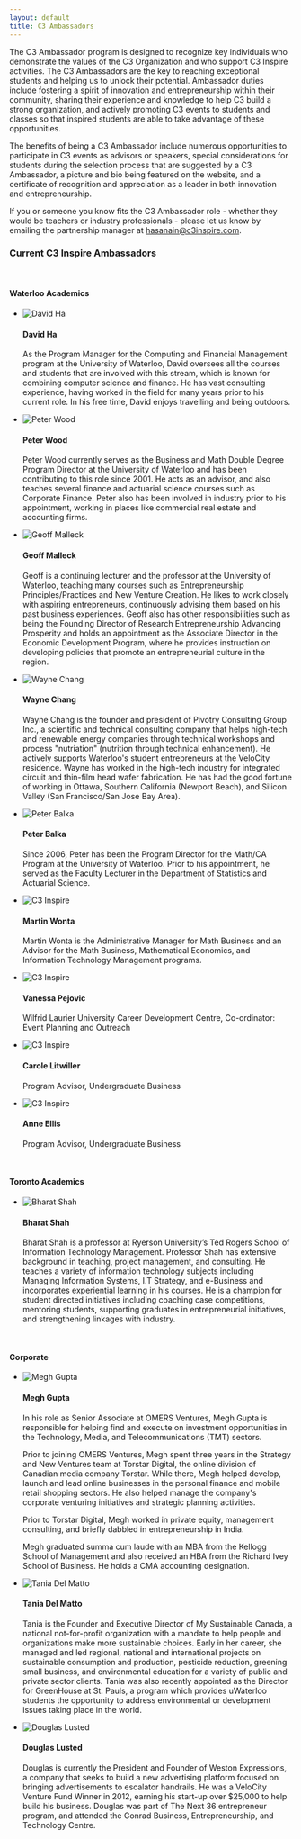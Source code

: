 ```yaml
---
layout: default
title: C3 Ambassadors
---
```

The C3 Ambassador program is designed to recognize key individuals who demonstrate the values of the C3 Organization and who support C3 Inspire activities. The C3 Ambassadors are the key to reaching exceptional students and helping us to unlock their potential. Ambassador duties include fostering a spirit of innovation and entrepreneurship within their community, sharing their experience and knowledge to help C3 build a strong organization, and actively promoting C3 events to students and classes so that inspired students are able to take advantage of these opportunities.

The benefits of being a C3 Ambassador include numerous opportunities to participate in C3 events as advisors or speakers, special considerations for students during the selection process that are suggested by a C3 Ambassador, a picture and bio being featured on the website, and a certificate of recognition and appreciation as a leader in both innovation and entrepreneurship.

If you or someone you know fits the C3 Ambassador role - whether they would be teachers or industry professionals - please let us know by emailing the partnership manager at hasanain@c3inspire.com.

### Current C3 Inspire Ambassadors

<br>

#### Waterloo Academics
<ul class="media-list">
	<li class="media">
		<img class="media-object pull-left" src="http://c3inspire.com/wp-content/uploads/2013/06/david-ha.jpg" alt="David Ha">
		<div class="media-body">
			<h4 class="media-heading">David Ha</h4>
			<p>As the Program Manager for the Computing and Financial Management program at the University of Waterloo, David oversees all the courses and students that are involved with this stream, which is known for combining computer science and finance. He has vast consulting experience, having worked in the field for many years prior to his current role. In his free time, David enjoys travelling and being outdoors.</p>
		</div>
	</li>
	<li class="media">
		<img class="media-object pull-left" src="http://c3inspire.com/wp-content/uploads/2013/06/Peter-Wood1.jpg" alt="Peter Wood">
		<div class="media-body">
			<h4 class="media-heading">Peter Wood</h4>
			<p>Peter Wood currently serves as the Business and Math Double Degree Program Director at the University of Waterloo and has been contributing to this role since 2001. He acts as an advisor, and also teaches several finance and actuarial science courses such as Corporate Finance. Peter also has been involved in industry prior to his appointment, working in places like commercial real estate and accounting firms.</p>
		</div>
	</li>
	<li class="media">
		<img class="media-object pull-left" src="http://c3inspire.com/wp-content/uploads/2013/07/Geoff-Malleck.jpg" alt="Geoff Malleck">
		<div class="media-body">
			<h4 class="media-heading">Geoff Malleck</h4>
			<p>Geoff is a continuing lecturer and the professor at the University of Waterloo, teaching many courses such as Entrepreneurship Principles/Practices and New Venture Creation. He likes to work closely with aspiring entrepreneurs, continuously advising them based on his past business experiences. Geoff also has other responsibilities such as being the Founding Director of Research Entrepreneurship Advancing Prosperity and holds an appointment as the Associate Director in the Economic Development Program, where he provides instruction on developing policies that promote an entrepreneurial culture in the region.</p>
		</div>
	</li>
	<li class="media">
		<img class="media-object pull-left" src="http://c3inspire.com/wp-content/uploads/2013/06/Wayne-Chang-134x150.jpg" alt="Wayne Chang">
		<div class="media-body">
			<h4 class="media-heading">Wayne Chang</h4>
			<p>Wayne Chang is the founder and president of Pivotry Consulting Group Inc., a scientific and technical consulting company that helps high-tech and renewable energy companies through technical workshops and process "nutriation" (nutrition through technical enhancement). He actively supports Waterloo's student entrepreneurs at the VeloCity residence. Wayne has worked in the high-tech industry for integrated circuit and thin-film head wafer fabrication. He has had the good fortune of working in Ottawa, Southern California (Newport Beach), and Silicon Valley (San Francisco/San Jose Bay Area).</p>
		</div>
	</li>
	<li class="media">
		<img class="media-object pull-left" src="http://c3inspire.com/wp-content/uploads/2013/06/Peter-Balka-150x150.jpg" alt="Peter Balka">
		<div class="media-body">
			<h4 class="media-heading">Peter Balka</h4>
			<p>Since 2006, Peter has been the Program Director for the Math/CA Program at the University of Waterloo. Prior to his appointment, he served as the Faculty Lecturer in the Department of Statistics and Actuarial Science.</p>
		</div>
	</li>
	<li class="media">
		<img class="media-object pull-left" src="http://c3inspire.com/wp-content/uploads/2013/06/minilogo3-150x150.jpg" alt="C3 Inspire">
		<div class="media-body">
			<h4 class="media-heading">Martin Wonta</h4>
			<p>Martin Wonta is the Administrative Manager for Math Business and an Advisor for the Math Business, Mathematical Economics, and Information Technology Management programs.</p>
		</div>
	</li>
	<li class="media">
		<img class="media-object pull-left" src="http://c3inspire.com/wp-content/uploads/2013/06/minilogo3-150x150.jpg" alt="C3 Inspire">
		<div class="media-body">
			<h4 class="media-heading">Vanessa Pejovic</h4>
			<p>Wilfrid Laurier University Career Development Centre, Co-ordinator: Event Planning and Outreach</p>
		</div>
	</li>
	<li class="media">
		<img class="media-object pull-left" src="http://c3inspire.com/wp-content/uploads/2013/06/minilogo3-150x150.jpg" alt="C3 Inspire">
		<div class="media-body">
			<h4 class="media-heading">Carole Litwiller</h4>
			<p>Program Advisor, Undergraduate Business</p>
		</div>
	</li>
	<li class="media">
		<img class="media-object pull-left" src="http://c3inspire.com/wp-content/uploads/2013/06/minilogo3-150x150.jpg" alt="C3 Inspire">
		<div class="media-body">
			<h4 class="media-heading">Anne Ellis</h4>
			<p>Program Advisor, Undergraduate Business</p>
		</div>
	</li>
</ul>

<br>

#### Toronto Academics
<ul class="media-list">
	<li class="media">
		<img class="media-object pull-left" src="http://c3inspire.com/wp-content/uploads/2013/06/Bharat_Shah-150x150.png" alt="Bharat Shah">
		<div class="media-body">
			<h4 class="media-heading">Bharat Shah</h4>
			<p>Bharat Shah is a professor at Ryerson University’s Ted Rogers School of Information Technology Management. Professor Shah has extensive background in teaching, project management, and consulting.  He teaches a variety of information technology subjects including Managing Information Systems, I.T Strategy, and e-Business and incorporates experiential learning in his courses.  He is a champion for student directed initiatives including coaching case competitions, mentoring students, supporting graduates in entrepreneurial initiatives, and strengthening linkages with industry.</p>
		</div>
	</li>
</ul>

<br>

#### Corporate
<ul class="media-list">
	<li class="media">
		<img class="media-object pull-left" src="http://c3inspire.com/wp-content/uploads/2013/06/Megh_Gupta-214x300.png" alt="Megh Gupta">
		<div class="media-body">
			<h4 class="media-heading">Megh Gupta</h4>
			<p>In his role as Senior Associate at OMERS Ventures, Megh Gupta is responsible for helping find and execute on investment opportunities in the Technology, Media, and Telecommunications (TMT) sectors.</p>
			<p>Prior to joining OMERS Ventures, Megh spent three years in the Strategy and New Ventures team at Torstar Digital, the online division of Canadian media company Torstar. While there, Megh helped develop, launch and lead online businesses in the personal finance and mobile retail shopping sectors. He also helped manage the company's corporate venturing initiatives and strategic planning activities.</p>
			<p>Prior to Torstar Digital, Megh worked in private equity, management consulting, and briefly dabbled in entrepreneurship in India.</p>
			<p>Megh graduated summa cum laude with an MBA from the Kellogg School of Management and also received an HBA from the Richard Ivey School of Business. He holds a CMA accounting designation.</p>
		</div>
	</li>
	<li class="media">
		<img class="media-object pull-left" src="http://c3inspire.com/wp-content/uploads/2013/06/Tania-Del-Matto1.jpg" alt="Tania Del Matto">
		<div class="media-body">
			<h4 class="media-heading">Tania Del Matto</h4>
			<p>Tania is the Founder and Executive Director of My Sustainable Canada, a national not-for-profit organization with a mandate to help people and organizations make more sustainable choices. Early in her career, she managed and led regional, national and international projects on sustainable consumption and production, pesticide reduction, greening small business, and environmental education for a variety of public and private sector clients. Tania was also recently appointed as the Director for GreenHouse at St. Pauls, a program which provides uWaterloo students the opportunity to address environmental or development issues taking place in the world.</p>
		</div>
	</li>
	<li class="media">
		<img class="media-object pull-left" src="http://c3inspire.com/wp-content/uploads/2013/06/Douglas-Lusted-150x150.jpg" alt="Douglas Lusted">
		<div class="media-body">
			<h4 class="media-heading">Douglas Lusted</h4>
			<p>Douglas is currently the President and Founder of Weston Expressions, a company that seeks to build a new advertising platform focused on bringing advertisements to escalator handrails. He was a VeloCity Venture Fund Winner in 2012, earning his start-up over $25,000 to help build his business. Douglas was part of The Next 36 entrepreneur program, and attended the Conrad Business, Entrepreneurship, and Technology Centre.</p>
		</div>
	</li>
</ul>
